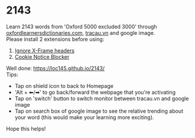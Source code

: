 # 2143
Learn 2143 words from 'Oxford 5000 excluded 3000' through [oxfordlearnersdictionaries.com](https://www.oxfordlearnersdictionaries.com/wordlists/oxford3000-5000), [tracau.vn](https://tracau.vn/index.html) and google image.<br>
Please install 2 extensions before using:
1. [Ignore X-Frame headers](https://chrome.google.com/webstore/detail/ignore-x-frame-headers/gleekbfjekiniecknbkamfmkohkpodhe)
2. [Cookie Notice Blocker](https://chrome.google.com/webstore/detail/cookie-notice-blocker/odhmfmnoejhihkmfebnolljiibpnednn)

Well done: https://loc145.github.io/2143/<br>
Tips:
+ Tap on shield icon to back to Homepage<br>
+ 'Alt + ⬅/➡' to go back/forward the webpage that you're activating<br>
+ Tap on 'switch' button to switch monitor between tracau.vn and google image<br>
+ Tap on search box of google image to see the relative trending about your word (this would make your learning more exciting).

Hope this helps!